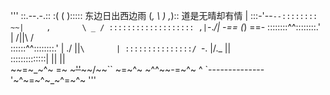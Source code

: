 '''
::.--.-.::
:( (    ):::::  东边日出西边雨 
(_,  \ ) ,_)::  道是无晴却有情        |
:::-'--`--:::::::: ~~|     ,       \ _ /
::::::::::::::::::: ,|`-._/|   -==  (_)  ==-
::::::::^^::::::::.' |   /||\      /   \
::::::^^::::::::.'   | ./ ||`\       |
:::::::::::::::/ `-. |/._ ||  \
::::::::::::::|      ||   ||   \
 ~~=~_~^~ =~ \~~~~~~~'~~~~'~~~~/~~`` ~=~^~
~^^~~-=~^~ ^ `--------------'~^~=~^~_~^=~^~
'''
